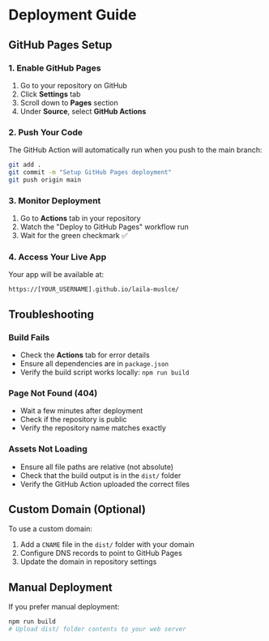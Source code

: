 # Deployment Guide

## GitHub Pages Setup

### 1. Enable GitHub Pages

1. Go to your repository on GitHub
2. Click **Settings** tab
3. Scroll down to **Pages** section
4. Under **Source**, select **GitHub Actions**

### 2. Push Your Code

The GitHub Action will automatically run when you push to the main branch:

```bash
git add .
git commit -m "Setup GitHub Pages deployment"
git push origin main
```

### 3. Monitor Deployment

1. Go to **Actions** tab in your repository
2. Watch the "Deploy to GitHub Pages" workflow run
3. Wait for the green checkmark ✅

### 4. Access Your Live App

Your app will be available at:
```
https://[YOUR_USERNAME].github.io/laila-muslce/
```

## Troubleshooting

### Build Fails
- Check the **Actions** tab for error details
- Ensure all dependencies are in `package.json`
- Verify the build script works locally: `npm run build`

### Page Not Found (404)
- Wait a few minutes after deployment
- Check if the repository is public
- Verify the repository name matches exactly

### Assets Not Loading
- Ensure all file paths are relative (not absolute)
- Check that the build output is in the `dist/` folder
- Verify the GitHub Action uploaded the correct files

## Custom Domain (Optional)

To use a custom domain:

1. Add a `CNAME` file in the `dist/` folder with your domain
2. Configure DNS records to point to GitHub Pages
3. Update the domain in repository settings

## Manual Deployment

If you prefer manual deployment:

```bash
npm run build
# Upload dist/ folder contents to your web server
```
